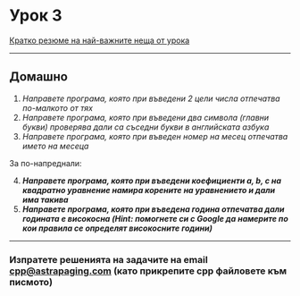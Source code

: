 # Урок 3

[Кратко резюме на най-важните неща от урока](http://cpp.sh/7zlx/)

--------------------

## Домашно

1. *Направете програма, която при въведени 2 цели числа отпечатва по-малкото от тях*
2. *Направете програма, която при въведени два символа (главни букви) проверява дали са съседни букви в английската азбука*
3. *Направете програма, която при въведен номер на месец отпечатва името на месеца*

За по-напреднали:

4. **_Направете програма, която при въведени коефициенти a, b, c на квадратно уравнение намира корените на уравнението и дали има такива_**
5. **_Направете програма, която при въведена година отпечатва дали годината е високосна (Hint: помогнете си с Google да намерите по кои правила се определят високосните години)_**

--------------------

### Изпратете решенията на задачите на email cpp@astrapaging.com (като прикрепите cpp файловете към писмото)
